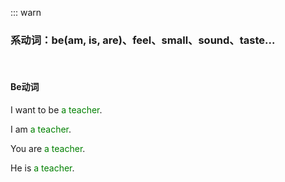 ::: warn

### 系动词：be(am, is, are)、feel、small、sound、taste...

<br>

#### Be动词

I want to be <font color="green">a teacher</font>.

I am <font color="green">a teacher</font>.

You are <font color="green">a teacher</font>.

He is <font color="green">a teacher</font>.


